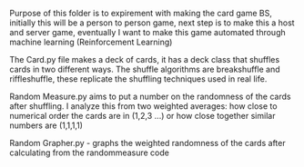 Purpose of this folder is to expirement with making the card game BS, initially this will be a person to person game, next step is to make this a host and server game, eventually I want to make this game automated through machine learning (Reinforcement Learning)

The Card.py file makes a deck of cards, it has a deck class that shuffles cards in two different ways. The shuffle algorithms are breakshuffle and riffleshuffle, these replicate the shuffling techniques used in real life.

Random Measure.py aims to put a number on the randomness of the cards after shuffling. I analyze this from two weighted averages: how close to numerical order the cards are in (1,2,3 ...) or how close together similar numbers are (1,1,1,1)

Random Grapher.py - graphs the weighted randomness of the cards after calculating from the randommeasure code

